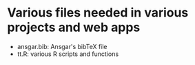 # Various files needed in various projects and web apps

* ansgar.bib: Ansgar's bibTeX file
* tt.R: various R scripts and functions

